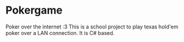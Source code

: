 # Pokergame
Poker over the internet :3
This is a school project to play texas hold'em poker over a LAN connection. It is C# based.
